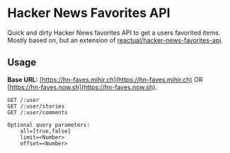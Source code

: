 # Hacker News Favorites API

Quick and dirty Hacker News favorites API to get a users favorited items. Mostly based on, but an extension of [reactual/hacker-news-favorites-api](https://github.com/reactual/hacker-news-favorites-api).

## Usage

**Base URL:** [https://hn-faves.mihir.ch](https://hn-faves.mihir.ch) OR [https://hn-faves.now.sh](https://hn-faves.now.sh).

```text
GET /:user
GET /:user/stories
GET /:user/comments

Optional query parameters:
    all=[true,false]
    limit=<Number>
    offset=<Number>
```
